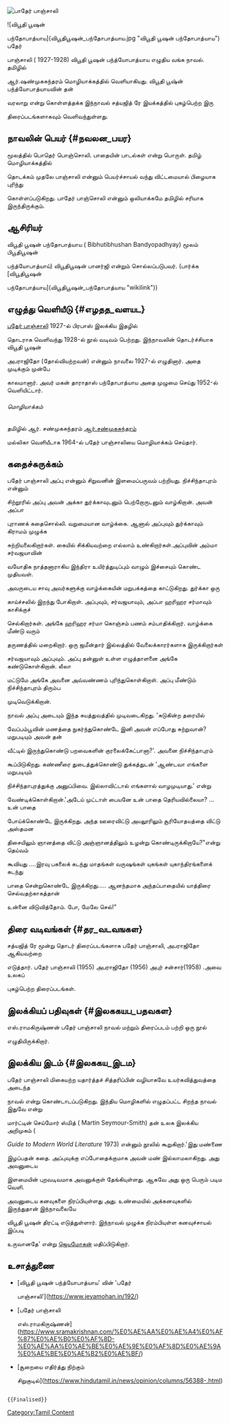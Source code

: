 ![பாதேர் பாஞ்சாலி](Pather-panchali_FrontImage_841.jpg "பாதேர் பாஞ்சாலி")
![விபூதி பூஷன்
பந்தோபாத்யாய](விபூதிபூஷன்_பந்தோபாத்யாய.jpg "விபூதி பூஷன் பந்தோபாத்யாய") பதேர்
பாஞ்சாலி ( 1927-1928) விபூதி பூஷன் பந்த்யோபாத்யாய எழுதிய வங்க நாவல். தமிழில்
ஆர்.ஷண்முகசுந்தரம் மொழியாக்கத்தில் வெளியாகியது. விபூதி பூஷ்ன் பந்த்யோபாத்யாயவின் தன்
வரலாறு என்று கொள்ளத்தக்க இந்நாவல் சத்யஜித் ரே இயக்கத்தில் புகழ்பெற்ற இரு
திரைப்படங்களாகவும் வெளிவந்துள்ளது.

## நாவலின் பெயர் {#நவலன_பயர}

மூலத்தில் பொதெர் பொஞ்சொலி. பாதையின் பாடல்கள் என்று பொருள். தமிழ் மொழியாக்கத்தில்
தொடக்கம் முதலே பாஞ்சாலி என்னும் பெயர்ச்சாயல் வந்து விட்டமையால் பிழையாக புரிந்து
கொள்ளப்படுகிறது. பாதேர் பாஞ்சொலி என்னும் ஒலியாக்கமே தமிழில் சரியாக இருந்திருக்கும்.

## ஆசிரியர்

விபூதி பூஷன் பந்தோபாத்யாய ( Bibhutibhushan Bandyopadhyay) மூலம் பிபூதிபூஷன்
பந்த்யோபாத்யாய்) விபூதிபூஷன் பானர்ஜி என்றும் சொல்லப்படுபவர். (பார்க்க [விபூதிபூஷன்
பந்தோபாத்யாய](விபூதிபூஷன்_பந்தோபாத்யாய "wikilink"))

## எழுத்து வெளியீடு {#எழதத_வளயட}

[பதேர் பாஞ்சாலி](பதேர்_பாஞ்சாலி "wikilink") 1927-ல் பிரபாஸ் இலக்கிய இதழில்
தொடராக வெளிவந்து 1928-ல் நூல் வடிவம் பெற்றது. இந்நாவலின் தொடர்ச்சியாக விபூதி பூஷன்
அபராஜிதோ (தோல்வியற்றவன்) என்னும் நாவலை 1927-ல் எழுதினார். அதை முடிக்கும் முன்பே
காலமானார். அவர் மகன் தாராதாஸ் பந்தோபாத்யாய அதை முழுமை செய்து 1952-ல் வெளியிட்டார்.

###### மொழியாக்கம்

தமிழில் ஆர். சண்முகசுந்தரம் [ஆர்.சண்முகசுந்தரம்](ஆர்.சண்முகசுந்தரம் "wikilink")
மல்லிகா வெளியீடாக 1964-ல் பதேர் பாஞ்சாலியை மொழியாக்கம் செய்தார்.

## கதைச்சுருக்கம்

பதேர் பாஞ்சாலி அப்பு என்னும் சிறுவனின் இளமைப்பருவம் பற்றியது. நிச்சிந்தாபுரம் என்னும்
சிற்றூரில் அப்பு அவன் அக்கா துர்க்காவுடனும் பெற்றோருடனும் வாழ்கிறான். அவன் அப்பா
புராணக் கதைசொல்லி. வறுமையான வாழ்க்கை. ஆனால் அப்புவும் துர்க்காவும் கிராமம் முழுக்க
சுற்றியலைகிறார்கள். கையில் சிக்கியவற்றை எல்லாம் உண்கிறார்கள்.அப்புவின் அம்மா சர்வஜயாவின்
வயோதிக நாத்தனாராகிய இந்திரா உயிர்த்துடிப்பும் வாழும் இச்சையும் கொண்ட முதியவள்.
அவருடைய சாவு அவர்களுக்கு வாழ்க்கையின் மறுபக்கத்தை காட்டுகிறது. துர்க்கா ஒரு
காய்ச்சலில் இறந்து போகிறாள். அப்புவும், சர்வஜயாவும், அப்பா ஹரிஹர சர்மாவும் காசிக்குச்
செல்கிறார்கள். அங்கே ஹரிஹர சர்மா கொஞ்சம் பணம் சம்பாதிக்கிறார். வாழ்க்கை மீண்டு வரும்
தருணத்தில் மறைகிறார். ஒரு ஜமீன்தார் இல்லத்தில் வேலைக்காரர்களாக இருக்கிறார்கள்
சர்வஜயாவும் அப்புவும். அப்பு தன்னுள் உள்ள எழுத்தாளனை அங்கே கண்டுகொள்கிறான். லீலா
மட்டுமே அங்கே அவனை அவ்வண்ணம் புரிந்துகொள்கிறாள். அப்பு மீண்டும் நிச்சிந்தாபுரம் திரும்ப
முடிவெடுக்கிறான்.

நாவல் அப்பு அடையும் இந்த சுயத்துவத்தில் முடிவடைகிறது. \'சுடுகின்ற தரையில்
வேப்பம்பூவின் மணத்தை நுகர்ந்துகொண்டே இனி அவன் எப்போது சுற்றுவான்? மறுபடியும் அவன் தன்
வீட்டில் இருந்துகொண்டு பறவைகளின் குரலைக்கேட்பானா?\'. அவனை நிச்சிந்தாபுரம்
கூப்பிடுகிறது. கண்ணீரை துடைத்துக்கொண்டு துக்கத்துடன் \'ஆண்டவா எங்களை மறுபடியும்
நிச்சிந்தாபுரத்துக்கு அனுப்பிவை. இல்லாவிட்டால் எங்களால் வாழமுடியாது.' என்று
வேண்டிக்கொள்கிறான்.'அடேய் முட்டாள் பையனே உன் பாதை தெரியவில்லையா? ... உன் பாதை
போய்க்கொண்டே இருக்கிறது. அந்த ஊரைவிட்டு அயலூரிலும் சூரியோதயத்தை விட்டு அஸ்தமன
திசையிலும் ஞானத்தை விட்டு அஞ்ஞானத்திலும் உழன்று கொண்டிருக்கிறாயே?\"என்று தெய்வம்
கூவியது ....இரவு பகலைக் கடந்து மாதங்கள் வருஷங்கள் யுகங்கள் யுகாந்திரங்களைக் கடந்து
பாதை சென்றுகொண்டே இருக்கிறது..... ஆனந்தமாக அந்தப்பாதையில் யாத்திரை செல்வதற்காகத்தான்
உன்னை விடுவித்தோம். போ, மேலே செல்!\"

## திரை வடிவங்கள் {#தர_வடவஙகள}

சத்யஜித் ரே மூன்று தொடர் திரைப்படங்களாக பதேர் பாஞ்சாலி, அபராஜிதோ ஆகியவற்றை
எடுத்தார். பதேர் பாஞ்சாலி (1955) அபராஜிதோ (1956) அபுர் சன்சார்(1958) .அவை உலகப்
புகழ்பெற்ற திரைப்படங்கள்.

## இலக்கியப் பதிவுகள் {#இலககயப_பதவகள}

எஸ்.ராமகிருஷ்ணன் பதேர் பாஞ்சாலி நாவல் மற்றும் திரைப்படம் பற்றி ஒரு நூல்
எழுதியிருக்கிறார்.

## இலக்கிய இடம் {#இலககய_இடம}

பதேர் பாஞ்சாலி மிகையற்ற யதார்த்தச் சித்தரிப்பின் வழியாகவே உயர்கவித்துவத்தை அடைந்த
நாவல் என்று கொண்டாடப்படுகிறது. இந்திய மொழிகளில் எழுதப்பட்ட சிறந்த நாவல் இதுவே என்று
மார்ட்டின் செய்மோர் ஸ்மித் ( Martin Seymour-Smith) தன் உலக இலக்கிய அறிமுகம் (
*Guide to Modern World Literature* 1973) என்னும் நூலில் கூறுகிறார்.'இது மண்ணை
இழப்பதன் கதை. அப்புவுக்கு எப்போதைக்குமாக அவன் மண் இல்லாமலாகிறது. அது அவனுடைய
இளமையின் புறவடிவமாக அவனுக்குள் தேங்கியுள்ளது. ஆகவே அது ஒரு பெரும் படிம வெளி.
அவனுடைய கனவுகளை நிரப்பியுள்ளது அது. உண்மையில் அக்கனவுகளில் இருந்துதான் இந்நாவலையே
விபூதி பூஷன் திரட்டி எடுத்துள்ளார். இந்நாவல் முழுக்க நிரம்பியுள்ள கனவுச்சாயல் இப்படி
உருவானதே' என்று [ஜெயமோகன்](ஜெயமோகன் "wikilink") மதிப்பிடுகிறார்.

## உசாத்துணை

-   [விபூதி பூஷன் பந்த்யோபாத்யாய' வின் \'பதேர்
    பாஞ்சாலி'](https://www.jeyamohan.in/192/)
-   [பதேர் பாஞ்சாலி
    எஸ்.ராமகிருஷ்ணன்](https://www.sramakrishnan.com/%E0%AE%AA%E0%AE%A4%E0%AF%87%E0%AE%B0%E0%AF%8D-%E0%AE%AA%E0%AE%BE%E0%AE%9E%E0%AF%8D%E0%AE%9A%E0%AE%BE%E0%AE%B2%E0%AE%BF/)
-   [சூறையை எதிர்த்து நிற்கும்
    சிறுகுடில்](https://www.hindutamil.in/news/opinion/columns/56388-.html)

```{=mediawiki}
{{Finalised}}
```
[Category:Tamil Content](Category:Tamil_Content "wikilink")

